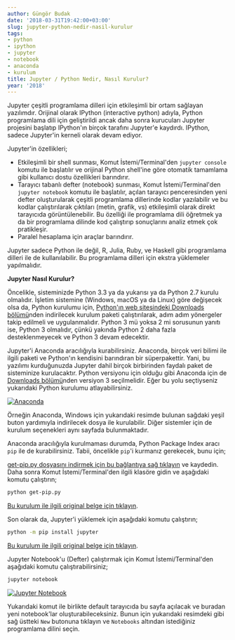 ```yaml
---
author: Güngör Budak
date: '2018-03-31T19:42:00+03:00'
slug: jupyter-python-nedir-nasil-kurulur
tags:
- python
- ipython
- jupyter
- notebook
- anaconda
- kurulum
title: Jupyter / Python Nedir, Nasıl Kurulur?
year: '2018'
---
```


Jupyter çeşitli programlama dilleri için etkileşimli bir ortam sağlayan yazılımdır. Orijinal olarak IPython (interactive python) adıyla, Python programlama dili için geliştirildi ancak daha sonra kurucuları Jupyter projesini başlatıp IPython'ın birçok tarafını Jupyter'e kaydırdı. IPython, sadece Jupyter'in kerneli olarak devam ediyor.

Jupyter'in özellikleri;

- Etkileşimli bir shell sunması, Komut İstemi/Terminal'den `jupyter console` komutu ile başlatılır ve orijinal Python shell'ine göre otomatik tamamlama gibi kullanıcı dostu özellikleri barındırır.
- Tarayıcı tabanlı defter (notebook) sunması, Komut İstemi/Terminal'den `jupyter notebook` komutu ile başlatılır, açılan tarayıcı penceresinden yeni defter oluşturularak çeşitli programlama dillerinde kodlar yazılabilir ve bu kodlar çalıştırılarak çıktıları (metin, grafik, vs) etkileşimli olarak direkt tarayıcıda görüntülenebilir. Bu özelliği ile programlama dili öğretmek ya da bir programlama dilinde kod çalıştırıp sonuçlarını analiz etmek çok pratikleşir.
- Paralel hesaplama için araçlar barındırır.

Jupyter sadece Python ile değil, R, Julia, Ruby, ve Haskell gibi programlama dilleri ile de kullanılabilir. Bu programlama dilleri için ekstra yüklemeler yapılmalıdır.

**Jupyter Nasıl Kurulur?**

Öncelikle, sisteminizde Python 3.3 ya da yukarısı ya da Python 2.7 kurulu olmalıdır. İşletim sistemine (Windows, macOS ya da Linux) göre değişecek olsa da, Python kurulumu için, [Python'ın web sitesindeki Downloads bölümü](https://www.python.org/downloads/)nden indirilecek kurulum paketi çalıştırılarak, adım adım yönergeler takip edilmeli ve uygulanmalıdır. Python 3 mü yoksa 2 mi sorusunun yanıtı ise, Python 3 olmalıdır, çünkü yakında Python 2 daha fazla desteklenmeyecek ve Python 3 devam edecektir.

Jupyter'i Anaconda aracılığıyla kurabilirsiniz. Anaconda, birçok veri bilimi ile ilgili paketi ve Python'ın kendisini barındıran bir süperpakettir. Yani, bu yazılımı kurduğunuzda Jupyter dahil birçok birbirinden faydalı paket de sisteminize kurulacaktır. Python versiyonu için olduğu gibi Anaconda için de [Downloads bölümü](https://www.anaconda.com/download)nden versiyon 3 seçilmelidir. Eğer bu yolu seçtiyseniz yukarıdaki Python kurulumu atlayabilirsiniz.

[![Anaconda](/public/images/jupyter-kurulum-1.png)](/public/images/jupyter-kurulum-1.png)

Örneğin Anaconda, Windows için yukarıdaki resimde bulunan sağdaki yeşil buton yardımıyla indirilecek dosya ile kurulabilir. Diğer sistemler için de kurulum seçenekleri aynı sayfada bulunmaktadır.

Anaconda aracılığıyla kurulmaması durumda, Python Package Index aracı `pip` ile de kurabilirsiniz. Tabii, öncelikle `pip`'i kurmanız gerekecek, bunu için;

[get-pip.py dosyasını indirmek için bu bağlantıya sağ tıklayın](https://bootstrap.pypa.io/get-pip.py) ve kaydedin. Daha sonra Komut İstemi/Terminal'den ilgili klasöre gidin ve aşağıdaki komutu çalıştırın;

```bash
python get-pip.py
```

[Bu kurulum ile ilgili original belge için tıklayın](https://pip.pypa.io/en/stable/installing/).

Son olarak da, Jupyter'i yüklemek için aşağıdaki komutu çalıştırın;

```bash
python -m pip install jupyter
```

[Bu kurulum ile ilgili original belge için tıklayın](http://jupyter.org/install).

Jupyter Notebook'u (Defter) çalıştırmak için Komut İstemi/Terminal'den aşağıdaki komutu çalıştırabilirsiniz;

```bash
jupyter notebook
```

[![Jupyter Notebook](/public/images/jupyter-kurulum-2.png)](/public/images/jupyter-kurulum-2.png)

Yukarıdaki komut ile birlikte default tarayıcıda bu sayfa açılacak ve buradan yeni notebook'lar oluşturabileceksiniz. Bunun için yukarıdaki resimdeki gibi sağ üstteki `New` butonuna tıklayın ve `Notebooks` altından istediğiniz programlama dilini seçin.
